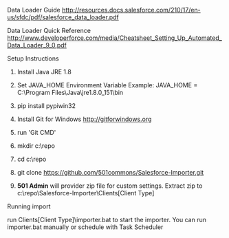 
Data Loader Guide
http://resources.docs.salesforce.com/210/17/en-us/sfdc/pdf/salesforce_data_loader.pdf

Data Loader Quick Reference
http://www.developerforce.com/media/Cheatsheet_Setting_Up_Automated_Data_Loader_9_0.pdf

Setup Instructions
1) Install Java JRE 1.8

2) Set JAVA_HOME Environment Variable
Example: JAVA_HOME = C:\Program Files\Java\jre1.8.0_151\bin

3) pip install pypiwin32

4) Install Git for Windows http://gitforwindows.org

5) run 'Git CMD'

6) mkdir c:\repo

7) cd c:\repo

8) git clone https://github.com/501commons/Salesforce-Importer.git 

9) **501 Admin** will provider zip file for custom settings.  Extract zip to c:\repo\Salesforce-Importer\Clients\[Client Type]

Running import

run Clients\[Client Type]\importer.bat to start the importer.  You can run importer.bat manually or schedule with Task Scheduler